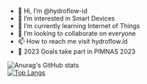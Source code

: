 - 👋 Hi, I’m @hydroflow-id
- 👀 I’m interested in Smart Devices
- 🌱 I’m currently learning Internet of Things
- 💞️ I’m looking to collaborate on everyone
- 📫 How to reach me visit hydroflow.id
- 🥅 2023 Goals take part in PIMNAS 2023

![Anurag's GitHub stats](https://github-readme-stats.vercel.app/api?username=hydroflow-id&show_icons=true&theme=default)
<br/>
[![Top Langs](https://github-readme-stats.vercel.app/api/top-langs/?username=hydroflow-id&layout=compact)](https://github.com/anuraghazra/github-readme-stats)
